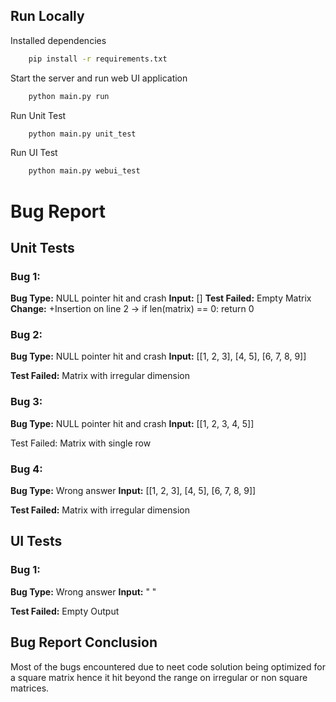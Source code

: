 ## Run Locally

Installed dependencies
```bash
    pip install -r requirements.txt
```



Start the server and run web UI application

```bash
    python main.py run
```

Run Unit Test

```bash
    python main.py unit_test
```

Run UI Test

```bash
    python main.py webui_test
```

# Bug Report
## Unit Tests
### Bug 1:
**Bug Type:** NULL pointer hit and crash
**Input:** []
**Test Failed:** Empty Matrix
**Change:**
		+Insertion on line 2 ->
		if len(matrix) == 0:
        	return 0
    
### Bug 2:
**Bug Type:** NULL pointer hit and crash
**Input:** [[1, 2, 3], [4, 5], [6, 7, 8, 9]]

**Test Failed:** Matrix with irregular dimension

### Bug 3:
**Bug Type:** NULL pointer hit and crash
**Input:** [[1, 2, 3, 4, 5]]

Test Failed: Matrix with single row

### Bug 4:
**Bug Type:** Wrong answer
**Input:** [[1, 2, 3],
        [4, 5],
        [6, 7, 8, 9]]
        
**Test Failed:** Matrix with irregular dimension

## UI Tests
### Bug 1:
**Bug Type:** Wrong answer
**Input:** " "

**Test Failed:** Empty Output

## Bug Report Conclusion
Most of the bugs encountered due to neet code solution being optimized for a square matrix hence it hit beyond the range on irregular or non square matrices.
